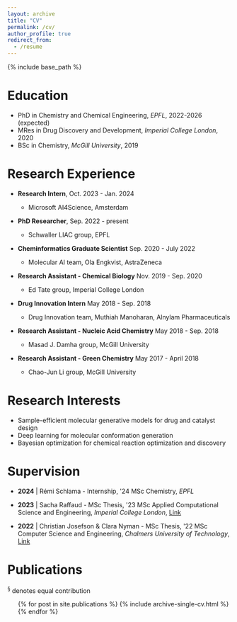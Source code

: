 ```yaml
---
layout: archive
title: "CV"
permalink: /cv/
author_profile: true
redirect_from:
  - /resume
---
```


{% include base_path %}

Education
======
* PhD in Chemistry and Chemical Engineering, <i>EPFL</i>, 2022-2026 (expected)
* MRes in Drug Discovery and Development, <i>Imperial College London</i>, 2020
* BSc in Chemistry, <i>McGill University</i>, 2019

Research Experience
======
* <b>Research Intern</b>, Oct. 2023 - Jan. 2024
  * Microsoft AI4Science, Amsterdam

* <b>PhD Researcher</b>, Sep. 2022 - present
  * Schwaller LIAC group, EPFL
  
* <b>Cheminformatics Graduate Scientist</b> Sep. 2020 - July 2022
  * Molecular AI team, Ola Engkvist, AstraZeneca

* <b>Research Assistant - Chemical Biology</b> Nov. 2019 - Sep. 2020
  * Ed Tate group, Imperial College London

* <b>Drug Innovation Intern</b> May 2018 - Sep. 2018
  * Drug Innovation team, Muthiah Manoharan, Alnylam Pharmaceuticals

* <b>Research Assistant - Nucleic Acid Chemistry</b> May 2018 - Sep. 2018
  * Masad J. Damha group, McGill University

* <b>Research Assistant - Green Chemistry</b> May 2017 - April 2018
  * Chao-Jun Li group, McGill University
  
Research Interests
======
* Sample-efficient molecular generative models for drug and catalyst design
* Deep learning for molecular conformation generation
* Bayesian optimization for chemical reaction optimization and discovery

Supervision
======
* <b>2024</b> \| Rémi Schlama - Internship, '24 MSc Chemistry, *EPFL*

* <b>2023</b> \| Sacha Raffaud - MSc Thesis, '23 MSc Applied Computational Science and Engineering, *Imperial College London*, [Link](https://neurips.cc/virtual/2023/74839)

* <b>2022</b> \| Christian Josefson & Clara Nyman - MSc Thesis, '22 MSc Computer Science and Engineering, *Chalmers University of Technology*, [Link](https://odr.chalmers.se/server/api/core/bitstreams/356f3738-b743-4c5a-ab5e-233503f69024/content)

Publications
======
<sup>§</sup> denotes equal contribution
  <ul>{% for post in site.publications %}
    {% include archive-single-cv.html %}
  {% endfor %}</ul>
